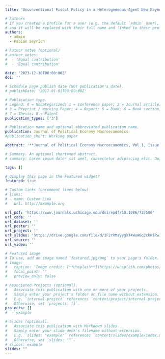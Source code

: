 ```yaml
---
title: 'Unconventional Fiscal Policy in a Heterogeneous-Agent New Keynesian Model'

# Authors
# If you created a profile for a user (e.g. the default `admin` user), write the username (folder name) here
# and it will be replaced with their full name and linked to their profile.
authors:
  - admin
  - Fabian Seyrich

# Author notes (optional)
# author_notes:
#  - 'Equal contribution'
#  - 'Equal contribution'

date: '2023-12-10T00:00:00Z'
doi: ''

# Schedule page publish date (NOT publication's date).
# publishDate: '2017-01-01T00:00:00Z'

# Publication type.
# Legend: 0 = Uncategorized; 1 = Conference paper; 2 = Journal article;
# 3 = Preprint / Working Paper; 4 = Report; 5 = Book; 6 = Book section;
# 7 = Thesis; 8 = Patent
publication_types: ['3']

# Publication name and optional abbreviated publication name.
publication: Journal of Political Economy Macroeconomics
#publication_short: Working paper

abstract: '**Journal of Political Economy Macroeconomics, Vol.1, Issue 4, 2023** <br> <br> We show that in a New Keynesian model with household heterogeneity, fiscal policy can be a perfect substitute for monetary policy. Three simple conditions for consumption taxes, labor taxes, and the government debt level are sufficient to induce the same consumption and labor supply of each household and, thus, the same allocation as interest rate policies. When monetary policy is constrained by a binding lower bound, a currency union, or an exchange rate peg, fiscal policy can therefore replicate any allocation that hypothetically unconstrained monetary policy would generate.'

# Summary. An optional shortened abstract.
# summary: Lorem ipsum dolor sit amet, consectetur adipiscing elit. Duis posuere tellus ac convallis placerat. Proin tincidunt magna sed ex sollicitudin condimentum.

tags: []

# Display this page in the Featured widget?
featured: true

# Custom links (uncomment lines below)
# links:
# - name: Custom Link
#   url: http://example.org

url_pdf: 'https://www.journals.uchicago.edu/doi/epdf/10.1086/727506'
url_code: ''
url_dataset: ''
url_poster: ''
url_project: ''
url_slides: 'https://drive.google.com/file/d/1F2rRMsyygXT4WuAGq2ckRlRwiEffVmZS/view?usp=share_link'
url_source: ''
url_video: ''

# Featured image
# To use, add an image named `featured.jpg/png` to your page's folder.
# image:
#   caption: 'Image credit: [**Unsplash**](https://unsplash.com/photos/pLCdAaMFLTE)'
#   focal_point: ''
#   preview_only: false

# Associated Projects (optional).
#   Associate this publication with one or more of your projects.
#   Simply enter your project's folder or file name without extension.
#   E.g. `internal-project` references `content/project/internal-project/index.md`.
#   Otherwise, set `projects: []`.
projects: []
#  - example

# Slides (optional).
#   Associate this publication with Markdown slides.
#   Simply enter your slide deck's filename without extension.
#   E.g. `slides: "example"` references `content/slides/example/index.md`.
#   Otherwise, set `slides: ""`.
# slides: example
slides: ""
---
```

